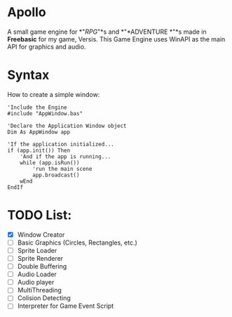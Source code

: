 # Apollo
A small game engine for *"*RPG*"*s and *"*ADVENTURE *"*s made in **Freebasic** for my game, Versis.
This Game Engine uses WinAPI as the main API for graphics and audio.

# Syntax
How to create a simple window:
```basic
'Include the Engine
#include "AppWindow.bas"

'Declare the Application Window object
Dim As AppWindow app

'If the application initialized...
if (app.init()) Then
	'And if the app is running...
	while (app.isRun())
		'run the main scene
		app.broadcast()
	wEnd
EndIf
```
# TODO List:
* [x] Window Creator
* [ ] Basic Graphics (Circles, Rectangles, etc.)
* [ ] Sprite Loader
* [ ] Sprite Renderer
* [ ] Double Buffering
* [ ] Audio Loader
* [ ] Audio player
* [ ] MultiThreading
* [ ] Colision Detecting
* [ ] Interpreter for Game Event Script
